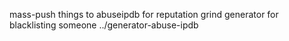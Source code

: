 mass-push things to abuseipdb for reputation grind
generator for blacklisting someone ../generator-abuse-ipdb
